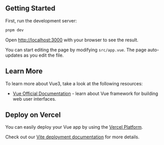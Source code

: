 ## Getting Started

First, run the development server:

```bash
pnpm dev
```

Open [http://localhost:3000](http://localhost:3000) with your browser to see the result.

You can start editing the page by modifying `src/app.vue`. The page auto-updates as you edit the file.

## Learn More

To learn more about Vue3, take a look at the following resources:

- [Vue Official Documentation](https://vuejs.org/guide/) - learn about Vue framework for building web user interfaces.

## Deploy on Vercel

You can easily deploy your Vue app by using the [Vercel Platform](https://vercel.com/new?utm_source=github.com&utm_medium=referral&utm_campaign=nrzrepo-readme).

Check out our [Vite deployment documentation](https://vercel.com/docs/frameworks/vite) for more details.
